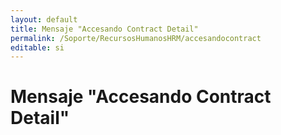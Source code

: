 ```yaml
---
layout: default
title: Mensaje "Accesando Contract Detail"
permalink: /Soporte/RecursosHumanosHRM/accesandocontract
editable: si
---
```

# Mensaje "Accesando Contract Detail"  
